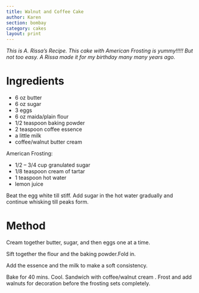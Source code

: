 ```yaml
---
title: Walnut and Coffee Cake
author: Karen
section: bombay
category: cakes
layout: print
---
```

_This is  A. Rissa’s Recipe. This cake with American Frosting is yummy!!!!! But not too easy. A Rissa made it for my birthday many many years ago._


# Ingredients
* 6 oz butter
* 6 oz sugar
* 3 eggs
* 6 oz maida/plain flour
* 1/2 teaspoon baking powder
* 2 teaspoon coffee essence
* a little milk
* coffee/walnut butter cream

American Frosting:
* 1/2 – 3/4 cup granulated sugar
* 1/8 teaspoon cream of tartar
* 1 teaspoon hot water
* lemon juice

Beat the egg white till stiff. Add sugar in the hot water gradually and continue whisking till peaks form.


# Method

Cream together butter, sugar, and then eggs one at a time.

Sift together the flour and the baking powder.Fold in.

Add the essence and the milk to make a soft consistency. 

Bake for 40 mins. Cool. Sandwich with coffee/walnut cream . Frost and add walnuts for decoration before the 
frosting sets completely.

